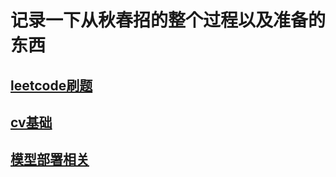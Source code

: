 # 记录一下从秋春招的整个过程以及准备的东西

## [leetcode刷题](./leetcode.md)

## [cv基础](./cv基础.md)

## [模型部署相关](model_develop.md)

